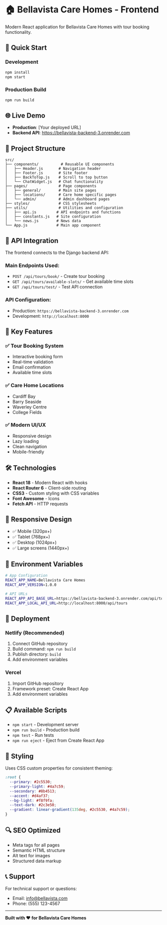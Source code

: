 # 🏠 Bellavista Care Homes - Frontend

Modern React application for Bellavista Care Homes with tour booking functionality.

## 🚀 Quick Start

### Development
```bash
npm install
npm start
```

### Production Build
```bash
npm run build
```

## 🌐 Live Demo
- **Production**: [Your deployed URL]
- **Backend API**: https://bellavista-backend-3.onrender.com
## 📁 Project Structure

```
src/
├── components/          # Reusable UI components
│   ├── Header.js       # Navigation header
│   ├── Footer.js       # Site footer
│   ├── BackToTop.js    # Scroll to top button
│   └── ChatWidget.js   # Chat functionality
├── pages/              # Page components
│   ├── general/        # Main site pages
│   ├── locations/      # Care home specific pages
│   └── admin/          # Admin dashboard pages
├── styles/             # CSS stylesheets
├── utils/              # Utilities and configuration
│   ├── api.js         # API endpoints and functions
│   ├── constants.js   # Site configuration
│   └── news.js        # News data
└── App.js             # Main app component
```

## 🔗 API Integration

The frontend connects to the Django backend API:

### Main Endpoints Used:
- `POST /api/tours/book/` - Create tour booking
- `GET /api/tours/available-slots/` - Get available time slots
- `GET /api/tours/test/` - Test API connection

### API Configuration:
- Production: `https://bellavista-backend-3.onrender.com`
- Development: `http://localhost:8000`

## 🎯 Key Features

### ✅ Tour Booking System
- Interactive booking form
- Real-time validation
- Email confirmation
- Available time slots

### ✅ Care Home Locations
- Cardiff Bay
- Barry Seaside  
- Waverley Centre
- College Fields

### ✅ Modern UI/UX
- Responsive design
- Lazy loading
- Clean navigation
- Mobile-friendly

## 🛠️ Technologies

- **React 18** - Modern React with hooks
- **React Router 6** - Client-side routing
- **CSS3** - Custom styling with CSS variables
- **Font Awesome** - Icons
- **Fetch API** - HTTP requests

## 📱 Responsive Design

- ✅ Mobile (320px+)
- ✅ Tablet (768px+)
- ✅ Desktop (1024px+)
- ✅ Large screens (1440px+)

## 🔧 Environment Variables

```bash
# App Configuration
REACT_APP_NAME=Bellavista Care Homes
REACT_APP_VERSION=1.0.0

# API URLs
REACT_APP_API_BASE_URL=https://bellavista-backend-3.onrender.com/api/tours
REACT_APP_LOCAL_API_URL=http://localhost:8000/api/tours
```

## 🚀 Deployment

### Netlify (Recommended)
1. Connect GitHub repository
2. Build command: `npm run build`
3. Publish directory: `build`
4. Add environment variables

### Vercel
1. Import GitHub repository
2. Framework preset: Create React App
3. Add environment variables

## 📋 Available Scripts

- `npm start` - Development server
- `npm run build` - Production build
- `npm test` - Run tests
- `npm run eject` - Eject from Create React App

## 🎨 Styling

Uses CSS custom properties for consistent theming:

```css
:root {
  --primary: #2c5530;
  --primary-light: #4a7c59;
  --secondary: #8b4513;
  --accent: #d4af37;
  --bg-light: #f8f9fa;
  --text-dark: #2c3e50;
  --gradient: linear-gradient(135deg, #2c5530, #4a7c59);
}
```

## 🔍 SEO Optimized

- Meta tags for all pages
- Semantic HTML structure
- Alt text for images
- Structured data markup

## 📞 Support

For technical support or questions:
- Email: info@bellavista.com
- Phone: (555) 123-4567

---

**Built with ❤️ for Bellavista Care Homes**